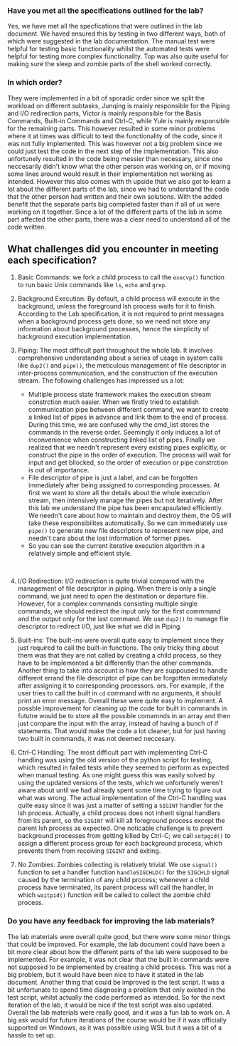 ### Have you met all the specifications outlined for the lab?
Yes, we have met all the specfications that were outlined in the lab document. We haved ensured this by testing in two different ways, both of which were suggested in the lab documentation. The manual test were helpful for testing basic functionality whilst the automated tests were helpful for testing more complex functionality. Top was also quite useful for making sure the sleep and zombie parts of the shell worked correctly.

### In which order?
They were implemented in a bit of sporadic order since we split the workload on different subtasks, Junqing is mainly responsible for the Piping and I/O redirection parts, Victor is mainly responsible for the Basis Commands, Built-in Commands and Ctrl-C, while Yule is mainly responsible for the remaining parts. This however resulted in some minor problems where it at times was difficult to test the functionality of the code, since it was not fully implemented. This was however not a big problem since we could just test the code in the next step of the implementation. This also unfortunely resulted in the code being messier than necessary, since one neccesarily didn't know what the other person was working on, or if moving some lines around would result in their implementation not working as intended. However this also comes with th upside that we also got to learn a lot about the different parts of the lab, since we had to understand the code that the other person had written and their own solutions. With the added benefit that the separate parts big completed faster than if all of us were working on it together. Since a lot of the different parts of the lab in some part affected the other parts, there was a clear need to understand all of the code written.

## What challenges did you encounter in meeting each specification?

1. Basic Commands: we fork a child process to call the `execvp()` function to run basic Unix commands like `ls`, `echo` and `grep`.

2. Background Execution: By default, a child process will execute in the background, unless the foreground lsh process waits for it to finish. According to the Lab specification, it is not required to print messages when a background process gets done, so we need not store any information about background processes, hence the simplicity of background execution implementation.

3. Piping: The most difficult part throughout the whole lab. It involves comprehensive understanding about a series of usage in system calls like `dup2()` and `pipe()`, the meticulous management of file descriptor in inter-process communication, and the construction of the execution stream. The following challenges has impressed us a lot:
    - Multiple process state framework makes the execution stream constrction much easier. When we firstly tried to establish communication pipe between different command, we want to create a linked list of pipes in advance and link them to the end of process. During this time, we are confused why the cmd_list stores the commands in the reverse order. Seemingly it only induces a lot of inconvenience when constructing linked list of pipes. Finally we realized that we needn't represent every existing pipes explicitly, or construct the pipe in the order of execution. The process will wait for input and get bllocked, so the order of execution or pipe constrction is out of importance. 
    - File descriptor of pipe is just a label, and can be forgotten immediately after being assigned to corresponding processes. At first we want to store all the details about the whole execution stream, then intensively manage the pipes but not iteratively. After this lab we understand the pipe has been encapsulated efficiently. We needn't care about how to maintain and destroy them, the OS will take these responsibilites automatically. So we can immediately use `pipe()` to generate new file descriptors to represent new pipe, and needn't care about the lost information of former pipes.
    - So you can see the current iterative execution algorithm in a relatively simple and efficient style.

<br>

4. I/O Redirection: I/O redirection is quite trivial compared with the management of file descriptor in piping. When there is only a single command, we just need to open the destination or departure file. However, for a complex commands consisting multiple single commands, we should redirect the input only for the first commmand and the output only for the last command. We use `dup2()` to manage file descriptor to redirect I/O, just like what we did in Piping.

5. Built-ins: The built-ins were overall quite easy to implement since they just required to call the built-in functions. The only tricky thing about them was that they are not called by creating a child process, so they have to be implemented a bit differently than the other commands. Another thing to take into account is how they are suppoused to handle different errand the file descriptor of pipe can be forgotten immediately after assigning it to corresponding processors. ors. For example, if the user tries to call the built in `cd` command with no arguments, it should print an error message. Overall these were quite easy to implement. A possble improvement for cleaning up the code for built in commands in fututre would be to store all the possible comamnds in an array and then just compare the input with the array, instead of having a bunch of if statements. That would make the code a lot cleaner, but for just having two built in commands, it was not deemed neccesary.

6. Ctrl-C Handling: The most difficult part with implementing Ctrl-C handling was using the old version of the python script for testing, which resulted in failed tests while they seemed to perform as expected when manual testing. As one might guess this was easily solved by using the updated versions of the tests, which we unfortunely weren't aware about until we had already spent some time trying to figure out what was wrong. The actual implementation of the Ctrl-C handling was quite easy since it was just a matter of setting a `SIGINT` handler for the lsh process. Actually, a child process does not inherit signal handlers from its parent, so the `SIGINT` will kill all foreground process except the parent lsh process as expected. One noticable challenge is to prevent background processes from getting killed by Ctrl-C; we call `setpgid()` to assign a different process group for each background process, which prevents them from receiving `SIGINT` and exiting.

7. No Zombies: Zombies collecting is relatively trivial. We use `signal()` function to set a handler function `handleSIGCHLD()` for the `SIGCHLD` signal caused by the termination of any child process; whenever a child process have terminated, its parent process will call the handler, in which `waitpid()` function will be called to collect the zombie child process.


### Do you have any feedback for improving the lab materials?
The lab materials were overall quite good, but there were some minor things that could be improved. For example, the lab document could have been a bit more clear about how the different parts of the lab were supposed to be implemented. For example, it was not clear that the built in commands were not supposed to be implemented by creating a child process. This was not a big problem, but it would have been nice to have it stated in the lab document. Another thing that could be improved is the test script. It was a bit unfortunate to spend time diagnosing a problem that only existed in the test script, whilst actually the code performed as intended. So for the next iteration of the lab, it would be nice if the test script was also updated. Overall the lab materials were really good, and it was a fun lab to work on. A big ask would for future iterations of the course would be if it was officially supported on Windows, as it was possible using WSL but it was a bit of a hassle to set up.